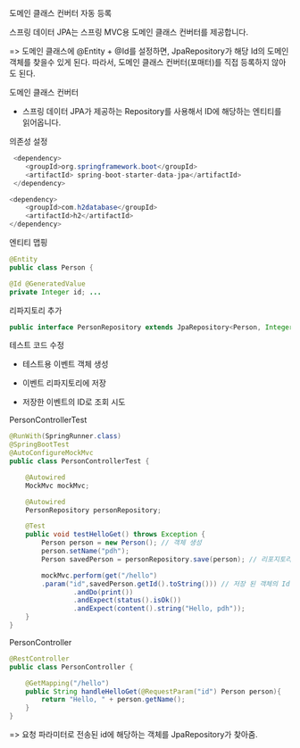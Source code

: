 도메인 클래스 컨버터 자동 등록

스프링 데이터 JPA는 스프링 MVC용 도메인 클래스 컨버터를 제공합니다.

=> 도메인 클래스에 @Entity + @Id를 설정하면, JpaRepository가 해당 Id의 도메인 객체를 찾을수 있게 된다. 따라서, 도메인 클래스 컨버터(포매터)를 직접 등록하지 않아도 된다.

도메인 클래스 컨버터

- 스프링 데이터 JPA가 제공하는 Repository를 사용해서 ID에 해당하는 엔티티를
읽어옵니다. 

의존성 설정

```java
 <dependency>
  	<groupId>org.springframework.boot</groupId>
  	<artifactId> spring-boot-starter-data-jpa</artifactId>
 </dependency>

<dependency>
	<groupId>com.h2database</groupId>
 	<artifactId>h2</artifactId>
</dependency>
```

엔티티 맵핑

```java
@Entity
public class Person {

@Id @GeneratedValue
private Integer id; ...
```

리파지토리 추가

```java
public interface PersonRepository extends JpaRepository<Person, Integer> { }
```

테스트 코드 수정

- 테스트용 이벤트 객체 생성

- 이벤트 리파지토리에 저장

- 저장한 이벤트의 ID로 조회 시도

PersonControllerTest

```java
@RunWith(SpringRunner.class)
@SpringBootTest
@AutoConfigureMockMvc
public class PersonControllerTest {

    @Autowired
    MockMvc mockMvc;

    @Autowired
    PersonRepository personRepository;

    @Test
    public void testHelloGet() throws Exception {
        Person person = new Person(); // 객체 생성
        person.setName("pdh"); 
        Person savedPerson = personRepository.save(person); // 리포지토리에 저장

        mockMvc.perform(get("/hello")
        .param("id",savedPerson.getId().toString())) // 저장 된 객체의 Id를 요청 파라미터로 전송
                .andDo(print())
                .andExpect(status().isOk())
                .andExpect(content().string("Hello, pdh"));
    }
}
```

PersonController

```java
@RestController
public class PersonController {

    @GetMapping("/hello")
    public String handleHelloGet(@RequestParam("id") Person person){ 
        return "Hello, " + person.getName();
    }
}
```

=> 요청 파라미터로 전송된 id에 해당하는 객체를 JpaRepository가 찾아줌.